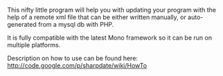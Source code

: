This nifty little program will help you with updating your program with the help of a remote xml file that can be either written manually, or auto-generated from a mysql db with PHP.

It is fully compatible with the latest Mono framework so it can be run on multiple platforms.

Description on how to use can be found here:
http://code.google.com/p/sharpdate/wiki/HowTo